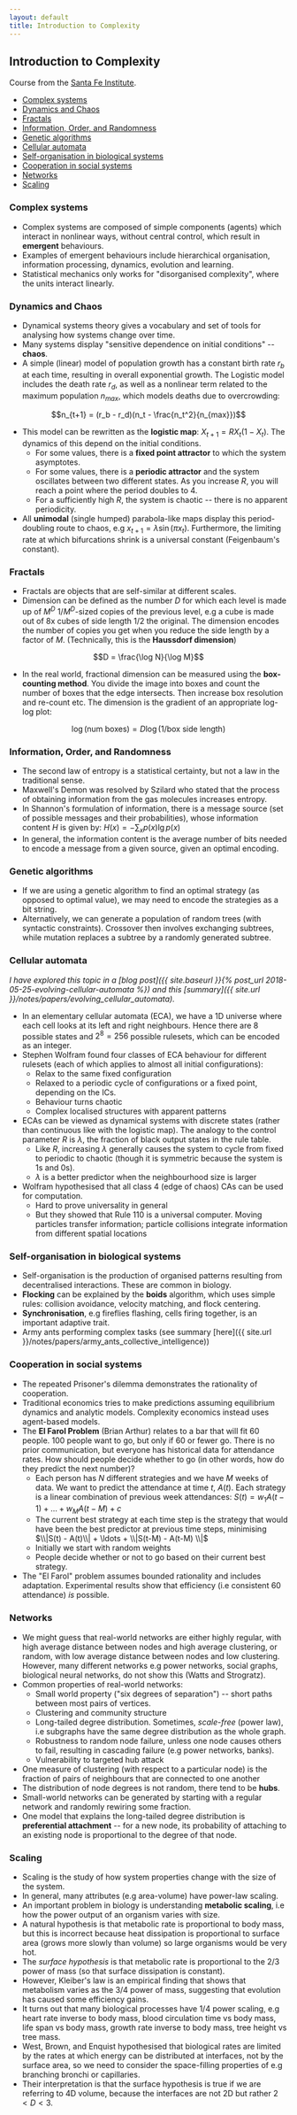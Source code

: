 ```yaml
---
layout: default
title: Introduction to Complexity
---
```


## Introduction to Complexity

Course from the [Santa Fe Institute](https://www.complexityexplorer.org/).

<!-- TOC -->
- [Complex systems](#complex-systems)
- [Dynamics and Chaos](#dynamics-and-chaos)
- [Fractals](#fractals)
- [Information, Order, and Randomness](#information-order-and-randomness)
- [Genetic algorithms](#genetic-algorithms)
- [Cellular automata](#cellular-automata)
- [Self-organisation in biological systems](#self-organisation-in-biological-systems)
- [Cooperation in social systems](#cooperation-in-social-systems)
- [Networks](#networks)
- [Scaling](#scaling)
<!-- /TOC -->

### Complex systems

- Complex systems are composed of simple components (agents) which interact in nonlinear ways, without central control, which result in **emergent** behaviours.
- Examples of emergent behaviours include hierarchical organisation, information processing, dynamics, evolution and learning.
- Statistical mechanics only works for "disorganised complexity", where the units interact linearly.

### Dynamics and Chaos 

- Dynamical systems theory gives a vocabulary and set of tools for analysing how systems change over time.
- Many systems display "sensitive dependence on initial conditions" -- **chaos**.
- A simple (linear) model of population growth has a constant birth rate $r_b$ at each time, resulting in overall exponential growth. The Logistic model includes the death rate $r_d$, as well as a nonlinear term related to the maximum population $n_{max}$, which models deaths due to overcrowding:

$$n_{t+1} = (r_b - r_d)(n_t - \frac{n_t^2}{n_{max}})$$

- This model can be rewritten as the **logistic map**: $X_{t+1} = R X_t (1- X_t)$. The dynamics of this depend on the initial conditions. 
  - For some values, there is a **fixed point attractor** to which the system asymptotes.
  - For some values, there is a **periodic attractor** and the system oscillates between two different states. As you increase *R*, you will reach a point where the period doubles to 4. 
  - For a sufficiently high *R*, the system is chaotic -- there is no apparent periodicity.
- All **unimodal** (single humped) parabola-like maps display this period-doubling route to chaos, e.g $x_{t+1} = \lambda \sin(\pi x_t)$. Furthermore, the limiting rate at which bifurcations shrink is a universal constant (Feigenbaum's constant).

### Fractals

- Fractals are objects that are self-similar at different scales.
- Dimension can be defined as the number *D* for which each level is made up of $M^D$ $1/M^D$-sized copies of the previous level, e.g a cube is made out of 8x cubes of side length 1/2 the original. The dimension encodes the number of copies you get when you reduce the side length by a factor of $M$. (Technically, this is the **Haussdorf dimension**)

$$D = \frac{\log N}{\log M}$$


- In the real world, fractional dimension can be measured using the **box-counting method**. You divide the image into boxes and count the number of boxes that the edge intersects. Then increase box resolution and re-count etc. The dimension is the gradient of an appropriate log-log plot:

$$\log(\text{num boxes}) = D \log (1 / \text{box side length})$$

### Information, Order, and Randomness

- The second law of entropy is a statistical certainty, but not a law in the traditional sense.
- Maxwell's Demon was resolved by Szilard who stated that the process of obtaining information from the gas molecules increases entropy.
- In Shannon's formulation of information, there is a message source (set of possible messages and their probabilities), whose information content *H* is given by: $H(x) = - \sum_x p(x) \lg p(x)$
- In general, the information content is the average number of bits needed to encode a message from a given source, given an optimal encoding.

### Genetic algorithms

- If we are using a genetic algorithm to find an optimal strategy (as opposed to optimal value), we may need to encode the strategies as a bit string.
- Alternatively, we can generate a population of random trees (with syntactic constraints). Crossover then involves exchanging subtrees, while mutation replaces a subtree by a randomly generated subtree.

### Cellular automata 

*I have explored this topic in a [blog post]({{ site.baseurl }}{% post_url 2018-05-25-evolving-cellular-automata %}) and this [summary]({{ site.url }}/notes/papers/evolving_cellular_automata).*

- In an elementary cellular automata (ECA), we have a 1D universe where each cell looks at its left and right neighbours. Hence there are 8 possible states and $2^8 = 256$ possible rulesets, which can be encoded as an integer.
- Stephen Wolfram found four classes of ECA behaviour for different rulesets (each of which applies to almost all initial configurations):
  - Relax to the same fixed configuration
  - Relaxed to a periodic cycle of configurations or a fixed point, depending on the ICs.
  - Behaviour turns chaotic
  - Complex localised structures with apparent patterns
- ECAs can be viewed as dynamical systems with discrete states (rather than continuous like with the logistic map). The analogy to the control parameter *R* is $\lambda$, the fraction of black output states in the rule table.
  - Like $R$, increasing $\lambda$ generally causes the system to cycle from fixed to periodic to chaotic (though it is symmetric because the system is 1s and 0s).
  - $\lambda$ is a better predictor when the neighbourhood size is larger
- Wolfram hypothesised that all class 4 (edge of chaos) CAs can be used for computation.
  - Hard to prove universality in general
  - But they showed that Rule 110 is a universal computer. Moving particles transfer information; particle collisions integrate information from different spatial locations

### Self-organisation in biological systems

- Self-organisation is the production of organised patterns resulting from decentralised interactions. These are common in biology.
- **Flocking** can be explained by the **boids** algorithm, which uses simple rules: collision avoidance, velocity matching, and flock centering.
- **Synchronisation**, e.g fireflies flashing, cells firing together, is an important adaptive trait. 
- Army ants performing complex tasks (see summary [here]({{ site.url }}/notes/papers/army_ants_collective_intelligence))

### Cooperation in social systems

- The repeated Prisoner's dilemma demonstrates the rationality of cooperation.
- Traditional economics tries to make predictions assuming equilibrium dynamics and analytic models. Complexity economics instead uses agent-based models.
- The **El Farol Problem** (Brian Arthur) relates to a bar that will fit 60 people. 100 people want to go, but only if 60 or fewer go. There is no prior communication, but everyone has historical data for attendance rates. How should people decide whether to go (in other words, how do they predict the next number)? 
  - Each person has *N* different strategies and we have *M* weeks of data. We want to predict the attendance at time *t*, $A(t)$. Each strategy is a linear combination of previous week attendances: $S(t) = w_1 A(t-1) + \ldots + w_M A(t-M) + c$
  - The current best strategy at each time step is the strategy that would have been the best predictor at previous time steps, minimising $\\|S(t) - A(t)\\| + \ldots + \\|S(t-M) - A(t-M) \\|$
  - Initially we start with random weights
  - People decide whether or not to go based on their current best strategy.
- The "El Farol" problem assumes bounded rationality and includes adaptation. Experimental results show that efficiency (i.e consistent 60 attendance) *is* possible.

### Networks

- We might guess that real-world networks are either highly regular, with high average distance between nodes and high average clustering, or random, with low average distance between nodes and low clustering. However, many different networks e.g power networks, social graphs, biological neural networks, do not show this (Watts and Strogratz).
- Common properties of real-world networks:
  - Small world property ("six degrees of separation") -- short paths between most pairs of vertices.
  - Clustering and community structure
  - Long-tailed degree distribution. Sometimes, *scale-free* (power law), i.e subgraphs have the same degree distribution as the whole graph.
  - Robustness to random node failure, unless one node causes others to fail, resulting in cascading failure (e.g power networks, banks).
  - Vulnerability to targeted hub attack
- One measure of clustering (with respect to a particular node) is the fraction of pairs of neighbours that are connected to one another
- The distribution of node degrees is not random, there tend to be **hubs**.
- Small-world networks can be generated by starting with a regular network and randomly rewiring some fraction.
- One model that explains the long-tailed degree distribution is **preferential attachment** -- for a new node, its probability of attaching to an existing node is proportional to the degree of that node.

### Scaling

- Scaling is the study of how system properties change with the size of the system.
- In general, many attributes (e.g area-volume) have power-law scaling.
- An important problem in biology is understanding **metabolic scaling**, i.e how the power output of an organism varies with size.
- A natural hypothesis is that metabolic rate is proportional to body mass, but this is incorrect because heat dissipation is proportional to surface area (grows more slowly than volume) so large organisms would be very hot.
- The *surface hypothesis* is that metabolic rate is proportional to the 2/3 power of mass (so that surface dissipation is constant).
- However, Kleiber's law is an empirical finding that shows that metabolism varies as the 3/4 power of mass, suggesting that evolution has caused some efficiency gains.
- It turns out that many biological processes have 1/4 power scaling, e.g heart rate inverse to body mass,  blood circulation time vs body mass, life span vs body mass, growth rate inverse to body mass, tree height vs tree mass.
- West, Brown, and Enquist hypothesised that biological rates are limited by the rates at which energy can be distributed at interfaces, not by the surface area, so we need to consider the space-filling properties of e.g branching bronchi or capillaries.
- Their interpretation is that the surface hypothesis is true if we are referring to 4D volume, because the interfaces are not 2D but rather $2<D<3$.
